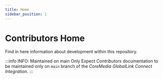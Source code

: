 ```yaml
---
title: Home
sidebar_position: 1
---
```


# Contributors Home

Find in here information about development within this repository.

:::info INFO: Maintained on main Only
Expect _Contributors_ documentation to be maintained only on `main` branch
of the _CoreMedia GlobalLink Connect Integration_.
:::
